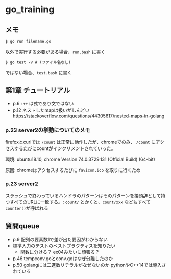# go_training

## メモ

```
$ go run filename.go
```
以外で実行する必要がある場合、`run.bash` に書く

```
$ go test -v # (ファイル名なし)
```
ではない場合、`test.bash` に書く

## 第1章 チュートリアル

* p.6 `i++` は式であり文ではない
* p.12 ネストしたmapは扱いがしんどい https://stackoverflow.com/questions/44305617/nested-maps-in-golang

### p.23 server2の挙動についてのメモ

firefoxとcurlでは `/count` は正常に動作したが、chromeでのみ、 `/count` にアクセスするたびにcountがインクリメントされていった。

環境: ubuntu18.10, chrome Version 74.0.3729.131 (Official Build) (64-bit)

原因: chromeはアクセスするたびに `favicon.ico` を取りに行くため

### p.23 server2

スラッシュで終わっているハンドラのパターンはそのパターンを接頭辞として持つすべてのURLに一致する。: `count/` とかくと、`count/xxx` などもすべて `counter()`が呼ばれる


## 質問queue

* p.9 配列の要素数1で差が出た要因がわからない
* 標準入力のテストのベストプラクティスを知りたい
	* 関数に分ける？ ex04みたいに頑張る？
* p.46 tempconv.goとconv.goはなぜ分離したのか
* p.50 golangには二進数リテラルがなぜないのか pythonやC++14では導入されている
